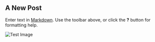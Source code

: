 ---
---
## A New Post

Enter text in [Markdown](http://daringfireball.net/projects/markdown/). Use the toolbar above, or click the **?** button for formatting help.

![Test Image](bestscenes.JPG)